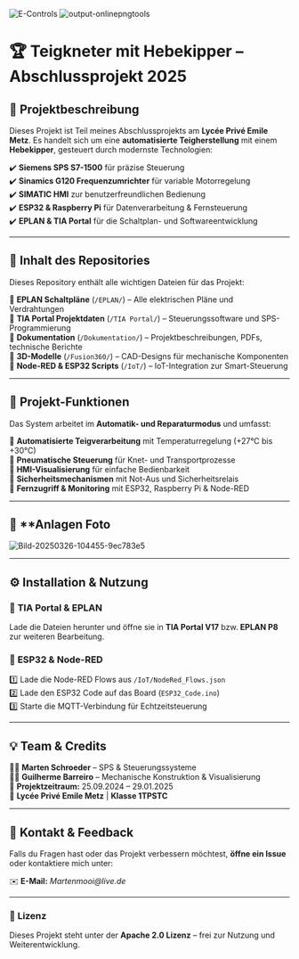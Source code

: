 ![E-Controls](https://github.com/user-attachments/assets/0a0ad21e-f70b-43e1-bfde-248f2cd69966)
![output-onlinepngtools](https://github.com/user-attachments/assets/bee8b1ae-243e-482a-aaed-63e3f9fc61d1)

# 🏆 Teigkneter mit Hebekipper – Abschlussprojekt 2025

## 🔧 **Projektbeschreibung**
Dieses Projekt ist Teil meines Abschlussprojekts am **Lycée Privé Emile Metz**. Es handelt sich um eine **automatisierte Teigherstellung** mit einem **Hebekipper**, gesteuert durch modernste Technologien:

✔️ **Siemens SPS S7-1500** für präzise Steuerung  
✔️ **Sinamics G120 Frequenzumrichter** für variable Motorregelung  
✔️ **SIMATIC HMI** zur benutzerfreundlichen Bedienung  
✔️ **ESP32 & Raspberry Pi** für Datenverarbeitung & Fernsteuerung  
✔️ **EPLAN & TIA Portal** für die Schaltplan- und Softwareentwicklung  

---

## 📁 **Inhalt des Repositories**
Dieses Repository enthält alle wichtigen Dateien für das Projekt:

📌 **EPLAN Schaltpläne** (`/EPLAN/`) – Alle elektrischen Pläne und Verdrahtungen  
📌 **TIA Portal Projektdaten** (`/TIA Portal/`) – Steuerungssoftware und SPS-Programmierung  
📌 **Dokumentation** (`/Dokumentation/`) – Projektbeschreibungen, PDFs, technische Berichte  
📌 **3D-Modelle** (`/Fusion360/`) – CAD-Designs für mechanische Komponenten  
📌 **Node-RED & ESP32 Scripts** (`/IoT/`) – IoT-Integration zur Smart-Steuerung  

---

## 🚀 **Projekt-Funktionen**
Das System arbeitet im **Automatik- und Reparaturmodus** und umfasst:

🔹 **Automatisierte Teigverarbeitung** mit Temperaturregelung (+27°C bis +30°C)  
🔹 **Pneumatische Steuerung** für Knet- und Transportprozesse  
🔹 **HMI-Visualisierung** für einfache Bedienbarkeit  
🔹 **Sicherheitsmechanismen** mit Not-Aus und Sicherheitsrelais  
🔹 **Fernzugriff & Monitoring** mit ESP32, Raspberry Pi & Node-RED  

---

## 📸 **Anlagen Foto

![Bild-20250326-104455-9ec783e5](https://github.com/user-attachments/assets/6f89894e-0183-40cc-988f-34b6269857ee)


---

## ⚙️ **Installation & Nutzung**
### 🔹 **TIA Portal & EPLAN**
Lade die Dateien herunter und öffne sie in **TIA Portal V17** bzw. **EPLAN P8** zur weiteren Bearbeitung.

### 🔹 **ESP32 & Node-RED**
1️⃣ Lade die Node-RED Flows aus `/IoT/NodeRed_Flows.json`  
2️⃣ Lade den ESP32 Code auf das Board (`ESP32_Code.ino`)  
3️⃣ Starte die MQTT-Verbindung für Echtzeitsteuerung  

---

## 💡 **Team & Credits**
👨‍💻 **Marten Schroeder** – SPS & Steuerungssysteme  
👨‍💻 **Guilherme Barreiro** – Mechanische Konstruktion & Visualisierung  
📅 **Projektzeitraum:** 25.09.2024 – 29.01.2025  
📍 **Lycée Privé Emile Metz** | **Klasse 1TPSTC**  

---

## 📩 **Kontakt & Feedback**
Falls du Fragen hast oder das Projekt verbessern möchtest, **öffne ein Issue** oder kontaktiere mich unter:  

✉️ **E-Mail:** _Martenmooi@live.de_  

---

### 📌 **Lizenz**
Dieses Projekt steht unter der **Apache 2.0 Lizenz** – frei zur Nutzung und Weiterentwicklung.  
